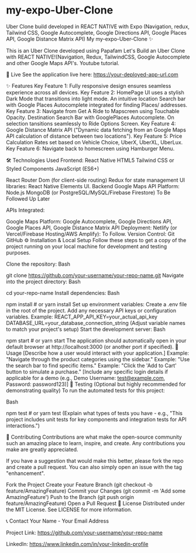 # my-expo-Uber-Clone
Uber Clone build developed in REACT NATIVE with Expo (Navigation, redux, Tailwind CSS, Google Autocomplete, Google Directions API, Google Places API, Google Distance Matrix API)
My my-expo-Uber-Clone ✨















This is an Uber Clone developed using Papafam Let's Build an Uber Clone with REACT NATIVE!(Navigation, Redux, TailwindCSS, Google Autocomplete and other Google Maps API's. Youtube tutorial. 

🚀 Live 
See the application live here: https://your-deployed-app-url.com

✨ Features
Key Feature 1: Fully responsive design ensures seamless experience across all devices. 
Key Feature 2: HomePage UI uses a stylish Dark Mode that transitions into light mode. An intuitive location Search bar with Google Places Autocomplete integrated for finding Places/ addresses.
Key Feature 3: Navigate from Get A Ride to Mapscreen using Touchable Opacity. Destination Search Bar with GooglePlaces Autocomplete. On selection tansitions seamlessly to Ride Options Screen.
Key Feature 4: Google Distance Matrix API ("Dynamic data fetching from an Google Maps API calculation of distance between two locations").
Key Feature 5: Price Calculation Rates set based on Vehicle Choice, UberX, UberXL, UberLux.
Key Feature 6: Navigate back to homescreen using Hamburger Menu.

🛠️ Technologies Used
Frontend:
React Native
HTML5
Tailwind CSS or Styled Components
JavaScript (ES6+)

React Router Dom (for client-side routing)
Redux for state management
UI libraries: React Native Elements UI.
Backend Google Maps API Platform:
Node.js 
MongoDB (or PostgreSQL/MySQL/Firebase Firestore) To Be Followed Up Later

APIs Integrated:

Google Maps Platform:
Google Autocomplete, Google Directions API, Google Places API, Google Distance Matrix API
Deployment:
Netlify (or Vercel/Firebase Hosting/AWS Amplify): To Follow.
Version Control:
Git
GitHub
⚙️ Installation & Local Setup
Follow these steps to get a copy of the project running on your local machine for development and testing purposes.

Clone the repository:
Bash

git clone https://github.com/your-username/your-repo-name.git
Navigate into the project directory:
Bash

cd your-repo-name
Install dependencies:
Bash

npm install  # or yarn install
Set up environment variables:
Create a .env file in the root of the project.
Add any necessary API keys or configuration variables. Example:
REACT_APP_API_KEY=your_actual_api_key
DATABASE_URL=your_database_connection_string
(Adjust variable names to match your project's setup)
Start the development server:
Bash

npm start  # or yarn start
The application should automatically open in your default browser at http://localhost:3000 (or another port if specified).
🚀 Usage
[Describe how a user would interact with your application.]
Example: "Navigate through the product categories using the sidebar."
Example: "Use the search bar to find specific items."
Example: "Click the 'Add to Cart' button to simulate a purchase."
[Include any specific login details if applicable for a demo (e.g., Demo Username: test@example.com, Password: password123)]
🧪 Testing (Optional but highly recommended for demonstrating quality)
To run the automated tests for this project:

Bash

npm test # or yarn test
(Explain what types of tests you have - e.g., "This project includes unit tests for key components and integration tests for API interactions.")

🤝 Contributing
Contributions are what make the open-source community such an amazing place to learn, inspire, and create. Any contributions you make are greatly appreciated.

If you have a suggestion that would make this better, please fork the repo and create a pull request. You can also simply open an issue with the tag "enhancement".

Fork the Project
Create your Feature Branch (git checkout -b feature/AmazingFeature)
Commit your Changes (git commit -m 'Add some AmazingFeature')
Push to the Branch (git push origin feature/AmazingFeature)
Open a Pull Request
📄 License
Distributed under the MIT License. See LICENSE for more information.

📞 Contact
Your Name - Your Email Address

Project Link: https://github.com/your-username/your-repo-name

LinkedIn: https://www.linkedin.com/in/your-linkedin-profile


